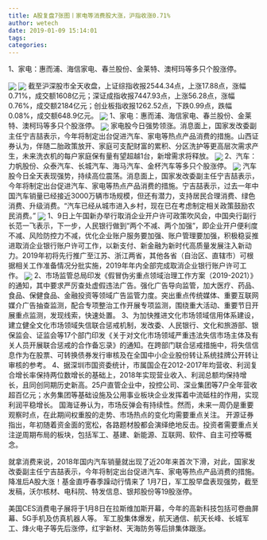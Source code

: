 ```yaml
---
title: A股复盘7张图丨家电等消费股大涨，沪指收涨0.71%
author: wetech
date: 2019-01-09 15:14:01
tags: 
categories: 
---
```

1、家电：惠而浦、海信家电、春兰股份、金莱特、澳柯玛等多只个股涨停。
<!-- more -->
<img align="center" border="0" src="https://imgcdn.yicai.com/uppics/images/2019/01/a3ef20f054285cd5838be08923c5905f.jpg" />
<img align="center" border="0" src="https://imgcdn.yicai.com/uppics/images/2019/01/10f4211b23b65c1951aac39b86757359.jpg" />
截至沪深股市全天收盘，上证综指收报2544.34点，上涨17.88点，涨幅0.71%，成交额1608亿元；深证成指收报7447.93点，上涨56.28点，涨幅0.76%，成交额2184亿元；创业板指收报1262.52点，下跌0.99点，跌幅0.08%，成交额648.9亿元。
<img align="center" border="0" src="https://imgcdn.yicai.com/uppics/images/2019/01/2b0ed649a662520f167499b236aa6e99.jpg" />
1、家电：惠而浦、海信家电、春兰股份、金莱特、澳柯玛等多只个股涨停。
<img align="center" border="0" src="https://imgcdn.yicai.com/uppics/images/2019/01/23c7e7231feeea80bf608d9f2dc4be1b.jpg" />
家电股今日强势领涨。消息面上，国家发改委副主任宁吉喆表示，今年将制定出台促进汽车、家电等热点产品消费的措施。山西证券认为，伴随二胎政策放开、家庭可支配财富的累积、分区洗护等更高层次需求产生，未来洗衣机的每户家庭保有量有望超越1台，新增需求将释放。
<img align="center" border="0" src="https://imgcdn.yicai.com/uppics/images/2019/01/b10e48a4428a910b2ba24752fb8e97e8.jpg" />
2、汽车：力帆股份、众泰汽车、长城汽车、海马汽车、金杯汽车等多只个股涨停。
<img align="center" border="0" src="https://imgcdn.yicai.com/uppics/images/2019/01/36920c4b79406f53acc5fb17b52449ac.jpg" />
汽车股今日全天表现强势，持续高位震荡。消息面上，国家发改委副主任宁吉喆表示，今年将制定出台促进汽车、家电等热点产品消费的措施。宁吉喆表示，过去一年中国汽车销量已经接近3000万辆市场规模，但还有潜力，支持居民合理消费、绿色消费、升级消费。“汽车已经从城市进入乡村，现在已在考虑制定相关政策鼓励农民消费。”
<img align="center" border="0" src="https://imgcdn.yicai.com/uppics/images/2019/01/a5e721db3ebbbbf8f65545fd8904b865.jpg" />
1、9日上午国新办举行取消企业开户许可政策吹风会，中国央行副行长范一飞表示，下一步，人民银行做到“两个不减、两个加强”，即企业开户便利度不减、风险防控力不减，优化企业账户服务要加强、账户管理要加强，积极稳妥推进取消企业银行账户许可工作，以新支付、新金融为新时代高质量发展注入新动力。2019年初将先行推广至江苏、浙江两省，其他各省（自治区、直辖市）可根据相关工作准备情况分批实施，2019年年内全部完成取消企业银行账户许可工作。
<img align="center" border="0" src="https://imgcdn.yicai.com/uppics/images/2019/01/f471a10f8666f648ebb3b0cc4e8cc376.jpg" />
2、市场监管总局印发《假冒伪劣重点领域治理工作方案（2019-2021）》的通知，其中要求严厉查处虚假违法广告。强化广告导向监管，加大医疗、药品、食品、保健食品、金融投资等领域广告监管力度。突出重点传统媒体、重要互联网媒介广告抽查监测，配合专项整治工作开展专项监测，围绕重大活动、重要节日开展重点监测，发现线索，快速处置。
3、为加快推进文化市场领域信用体系建设，建立健全文化市场领域失信联合惩戒机制，发改委、人民银行、文化和旅游部、银保监会、证监会等17个部门印发《关于对文化市场领域严重违法失信市场主体及有关人员开展联合惩戒的合作备忘录》的通知。在跨部门联合惩戒措施中，将失信信息作为在股票、可转换债券发行审核及在全国中小企业股份转让系统挂牌公开转让审核的参考。
4、据深圳市国资委统计，市属国企在2012-2017年均营收、利润复合增长率保持两位数增长的基础上，2018年实现营业收入、利润总额均保持增长，且同创同期历史新高。25户直管企业中，投控公司、深业集团等7户全年营收超百亿元；水务集团等基础设施及公用事业板块企业发挥着中流砥柱的作用，实现利润平稳增长。
国海证券认为，市场反弹会有持续性。然而，未来一周仍是重要观察时点，在此期间权重股的走势、市场热点的变化均需要重点关注。
开源证券指出，年初随着资金面的宽松，各路题材股都会演绎绝地反击。投资者需要重点关注逆周期布局的板块，包括军工、基建、新能源、互联网、软件、自主可控等概念。
 
 
就拿消费来说，2018年国内汽车销量就出现了近20年来首次下滑，对此，国家发改委副主任宁吉喆表示，今年将制定出台促进汽车、家电等热点产品消费的措施。
降准后A股大涨！基金直呼春季躁动行情来了
1月7日，军工股早盘表现强势，截至发稿，沃尔核材、电科院、特发信息、银邦股份等19股涨停。
美国CES消费电子展将于1月8日在拉斯维加斯开幕，今年的高新科技包括可卷曲屏幕、5G手机及仿真机器人等。
军工股集体爆发，航天通信、航天长峰、长城军工、烽火电子等先后涨停，红宇新材、天海防务等后排集体跟涨。
